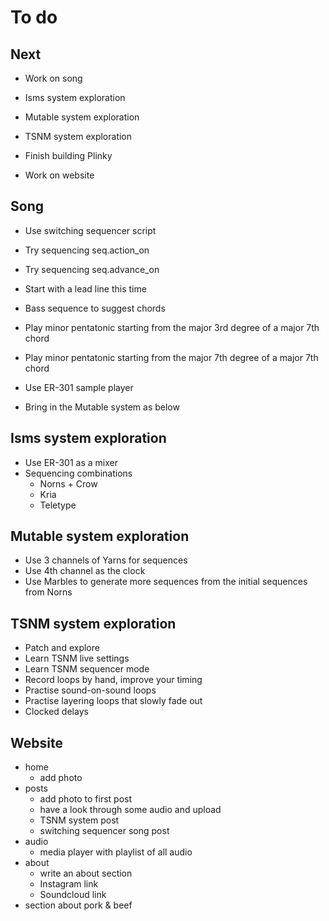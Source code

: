 # To do

## Next
- Work on song

- Isms system exploration
- Mutable system exploration
- TSNM system exploration

- Finish building Plinky
- Work on website

## Song
- Use switching sequencer script
- Try sequencing seq.action_on
- Try sequencing seq.advance_on

- Start with a lead line this time
- Bass sequence to suggest chords
- Play minor pentatonic starting from the major 3rd degree of a major 7th chord
- Play minor pentatonic starting from the major 7th degree of a major 7th chord

- Use ER-301 sample player
- Bring in the Mutable system as below

## Isms system exploration
- Use ER-301 as a mixer
- Sequencing combinations
  - Norns + Crow
  - Kria
  - Teletype

## Mutable system exploration
- Use 3 channels of Yarns for sequences
- Use 4th channel as the clock
- Use Marbles to generate more sequences from the initial sequences from Norns

## TSNM system exploration
- Patch and explore
- Learn TSNM live settings
- Learn TSNM sequencer mode
- Record loops by hand, improve your timing
- Practise sound-on-sound loops
- Practise layering loops that slowly fade out
- Clocked delays

## Website
- home
  - add photo
- posts
  - add photo to first post
  - have a look through some audio and upload
  - TSNM system post
  - switching sequencer song post
- audio
  - media player with playlist of all audio
- about
  - write an about section
  - Instagram link
  - Soundcloud link
- section about pork & beef

